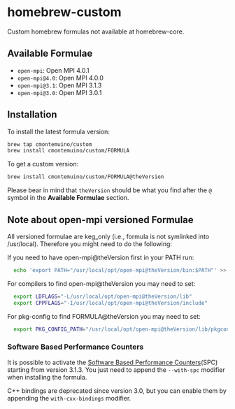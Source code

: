 # homebrew-custom
Custom homebrew formulas not available at homebrew-core.

## Available Formulae
* `open-mpi`: Open MPI 4.0.1
* `open-mpi@4.0`: Open MPI 4.0.0
* `open-mpi@3.1`: Open MPI 3.1.3
* `open-mpi@3.0`: Open MPI 3.0.1

## Installation

To install the latest formula version:
```bash
brew tap cmontemuino/custom
brew install cmontemuino/custom/FORMULA
```

To get a custom version:
```bash
brew install cmontemuino/custom/FORMULA@theVersion
```

Please bear in mind that `theVersion` should be what you find after the `@` symbol in the **Available Formulae** section.

## Note about open-mpi versioned Formulae
All versioned formulae are keg_only (i.e., formula is not symlinked into /usr/local). Therefore you might need to do the following:

If you need to have open-mpi@theVersion first in your PATH run:
```bash
  echo 'export PATH="/usr/local/opt/open-mpi@theVersion/bin:$PATH"' >> ~/.bash_profile
```

For compilers to find open-mpi@theVersion you may need to set:
```bash
  export LDFLAGS="-L/usr/local/opt/open-mpi@theVersion/lib"
  export CPPFLAGS="-I/usr/local/opt/open-mpi@theVersion/include"
```
For pkg-config to find FORMULA@theVersion you may need to set:
```bash
  export PKG_CONFIG_PATH="/usr/local/opt/open-mpi@theVersion/lib/pkgconfig"
```

### Software Based Performance Counters
It is possible to activate the [Software Based Performance Counters][spc](SPC) starting from version 3.1.3.
You just need to append the `--with-spc` modifier when installing the formula.

C++ bindings are deprecated since version 3.0, but you can enable them by appending the `with-cxx-bindings` modifier.

[spc]: https://github.com/davideberius/ompi/wiki/How-to-Use-Software-Based-Performance-Counters-(SPCs)-in-Open-MPI
